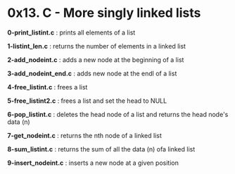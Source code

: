 # 0x13. C - More singly linked lists

**0-print_listint.c** : prints all elements of a list

**1-listint_len.c** : returns the number of elements in a linked list

**2-add_nodeint.c** : adds a new node at the beginning of a list

**3-add_nodeint_end.c** : adds new node at the endl of a list

**4-free_listint.c** : frees a list

**5-free_listint2.c** : frees a list and set the head to NULL

**6-pop_listint.c** : deletes the head node of a list and returns the head node's data (n)

**7-get_nodeint.c** : returns the nth node of a linked list

**8-sum_listint.c** : returns the sum of all the data (n) ofa linked list

**9-insert_nodeint.c** : inserts a new node at a given position

